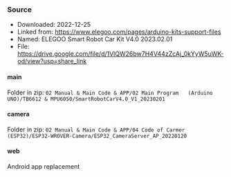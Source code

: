 ### Source

- Downloaded: 2022-12-25
- Linked from: https://www.elegoo.com/pages/arduino-kits-support-files
- Named: ELEGOO Smart Robot Car Kit V4.0 2023.02.01
- File: https://drive.google.com/file/d/1VlQW26bw7H4V44zZcAj_0kYyW5uWK-od/view?usp=share_link


#### main

Folder in zip: `02 Manual & Main Code & APP/02 Main Program   (Arduino UNO)/TB6612 & MPU6050/SmartRobotCarV4.0_V1_20230201`


#### camera

Folder in zip: `02 Manual & Main Code & APP/04 Code of Carmer (ESP32)/ESP32-WROVER-Camera/ESP32_CameraServer_AP_20220120`


#### web

Android app replacement
